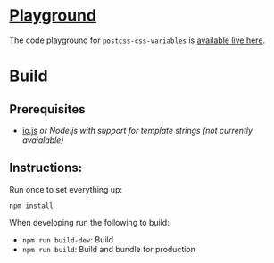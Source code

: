 # [Playground](https://madlittlemods.github.io/postcss-css-variables/playground/)

The code playground for `postcss-css-variables` is [available live here](https://madlittlemods.github.io/postcss-css-variables/playground/).



# Build

## Prerequisites

 - [io.js](https://iojs.org/en/index.html) *or Node.js with support for template strings (not currently avaialable)*

 ## Instructions:

Run once to set everything up:

`npm install`

When developing run the following to build:

 - `npm run build-dev`: Build
 - `npm run build`: Build and bundle for production
